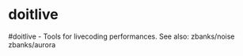 doitlive
========

#doitlive - Tools for livecoding performances. See also: zbanks/noise zbanks/aurora
